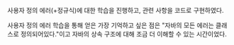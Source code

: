 사용자 정의 에러(+정규식)에 대한 학습을 진행하고, 
관련 사항을 코드로 구현하였다. 

사용자 정의 에러 학습을 통해 얻은 가장 기억하고 싶은 점은
"자바의 모든 에러는 클래스로 정의되어있다."이고
자바의 상속 구조에 대해 조금 더 이해할 수 있는 시간이었다.
